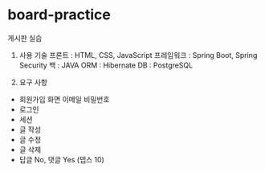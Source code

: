 # board-practice
게시판 실습

1. 사용 기술
프론트 : HTML, CSS, JavaScript
프레임워크 : Spring Boot, Spring Security
백 : JAVA
ORM : Hibernate
DB : PostgreSQL

2. 요구 사항
- 회원가입
	화면
	이메일
	비밀번호
- 로그인
- 세션
- 글 작성
- 글 수정
- 글 삭제
- 답글 No, 댓글 Yes (뎁스 10)
